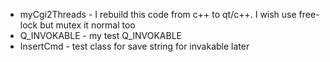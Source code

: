 * myCgi2Threads - I rebuild this code from c++ to qt/c++. I wish use free-lock but mutex it normal too
* Q_INVOKABLE - my test Q_INVOKABLE
* InsertCmd - test class for save string for invakable later

